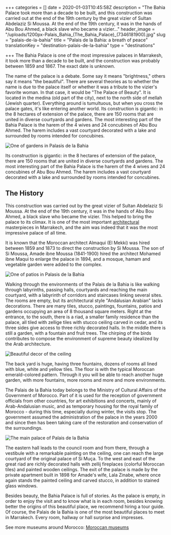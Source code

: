 +++
categories = []
date = 2020-01-03T10:45:58Z
description = "The Bahia Palace took more than a decade to be built, and this construction was carried out at the end of the 19th century by the great vizier of Sultan Abdelaziz Si ​​Moussa. At the end of the 19th century, it was in the hands of Abu Bou Ahmed, a black slave who became a vizier..."
header_image = "/uploads/1200px-Palais_Bahia_(The_Bahia_Palace)_(7346181900).jpg"
slug = "palais-de-la-bahia"
title = "Palais de la Bahia: a breath of peace"
translationKey = "destination-palais-de-la-bahia"
type = "destinations"

+++
The Bahia Palace is one of the most impressive palaces in Marrakesh, it took more than a decade to be built, and the construction was probably between 1859 and 1867. The exact date is unknown.

The name of the palace is a debate. Some say it means "brightness," others say it means "the beautiful". There are several theories as to whether the name is due to the palace itself or whether it was a tribute to the vizier's favorite woman. In that case, it would be "The Palace of Beauty". It is located in the medina (old part of the city), next to the north side of mellah (Jewish quarter). Everything around is tumultuous, but when you cross the palace gates, it's like entering another world. Its construction is gigantic: in the 8 hectares of extension of the palace, there are 150 rooms that are united in diverse courtyards and gardens. The most interesting part of the Bahia Palace is the harem of the 4 wives and 24 concubines of Abu Bou Ahmed. The harem includes a vast courtyard decorated with a lake and surrounded by rooms intended for concubines.

![One of gardens in Palasis de la Bahia](/uploads/_OTEZ9AdarjIHBbZgkjUMxvA1LM@700x468.jpg "One of gardens in Palasis de la Bahia")

Its construction is gigantic: in the 8 hectares of extension of the palace, there are 150 rooms that are united in diverse courtyards and gardens. The most interesting part of the Bahia Palace is the harem of the 4 wives and 24 concubines of Abu Bou Ahmed. The harem includes a vast courtyard decorated with a lake and surrounded by rooms intended for concubines.

## The History

This construction was carried out by the great vizier of Sultan Abdelaziz Si ​​Moussa. At the end of the 19th century, it was in the hands of Abu Bou Ahmed, a black slave who became the vizier. This helped to bring the palace to its climax. It is one of the most important [architectural ](/en/blog/moroccan-architecture "Moroccan architecture")masterpieces in Marrakech, and the aim was indeed that it was the most impressive palace of all time.

It is known that the Moroccan architect Almaqui (El Mekki) was hired between 1859 and 1873 to direct the construction by Si Moussa. The son of Si Moussa, Amade ibne Moussa (1841-1900) hired the architect Mohamed ibne Maqui to enlarge the palace in 1894, and a mosque, hamam and vegetable garden were added to the complex.

![One of patios in Palasis de la Bahia](/uploads/BluKt9TZlFMKFeAd-8MglWSWpJA@700x468.jpg "One of patios in Palasis de la Bahia")

Walking through the environments of the Palais de la Bahia is like walking through labyrinths, passing halls, courtyards and reaching the main courtyard, with a labyrinth of corridors and staircases linking several sites. The rooms are empty, but its architectural style "Andalusian Arabian" lacks decorations. There are many tiles, stucco, paintings, fountains, patios and gardens occupying an area of ​​8 thousand square meters. Right at the entrance, to the south, there is a riad, a smaller family residence than the palace, all tiled with zellige tiles with stucco ceiling carved in cedar, and its three sides give access to three richly decorated halls. In the middle there is still a garden, with a fountain and fruit trees. The chirping of the birds contributes to compose the environment of supreme beauty idealized by the Arab architecture.

![Beautiful decor of the ceiling](/uploads/marrakech-la-bahia-img_6825.jpg "Beautiful decor of the ceiling")

The back yard is huge, having three fountains, dozens of rooms all lined with blue, white and yellow tiles. The floor is with the typical Moroccan emerald-colored pattern. Through it you will be able to reach another huge garden, with more fountains, more rooms and more and more environments.

The Palais de la Bahia today belongs to the Ministry of Cultural Affairs of the Government of Morocco. Part of it is used for the reception of government officials from other countries, for art exhibitions and concerts, mainly of Arab-Andalusian music, and as temporary housing for the royal family of Morocco - during this time, especially during winter, the visits stop. The government assumed the administration of the palace in the years 2000 and since then has been taking care of the restoration and conservation of the surroundings.

![The main palace of Palais de la Bahia](/uploads/marrakech-la-bahia-dsc_0830.jpg "The main palace of Palais de la Bahia")

The eastern hall leads to the council room and from there, through a vestibule with a remarkable painting on the ceiling, one can reach the large courtyard of the original palace of Si Muça. To the west and east of the great riad are richly decorated halls with zellij fireplaces (colorful Moroccan tiles) and painted wooden ceilings. The exit of the palace is made by the private apartment built in 1898 for Amade's wife, Lala Zinabe, where once again stands the painted ceiling and carved stucco, in addition to stained glass windows.

Besides beauty, the Bahia Palace is full of stories. As the palace is empty, in order to enjoy the visit and to know what is in each room, besides knowing better the origins of this beautiful place, we recommend hiring a tour guide. Of course, the Palais de la Bahia is one of the most beautiful places to meet in Marrakech. Every room, hallway or hall surprise and impresses.

See more museums around Morocco: [Moroccan museums](/en/blog/moroccan-museums/ "Moroccan museums")